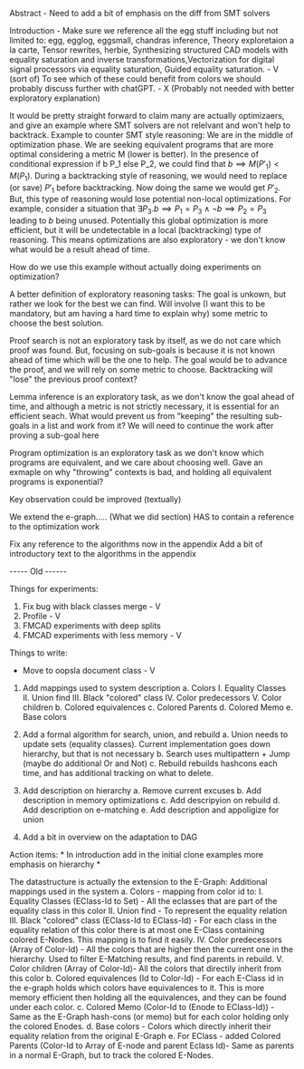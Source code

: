 Abstract - Need to add a bit of emphasis on the diff from SMT solvers

Introduction - Make sure we reference all the egg stuff including but not limited to:
egg, egglog, eggsmall, chandras inference, Theory exploretaion a la carte, Tensor rewrites, herbie, Synthesizing structured CAD models with equality saturation and inverse transformations,Vectorization for digital signal processors via equality saturation, Guided equality saturation. - V (sort of)
To see which of these could benefit from colors we should probably discuss further with chatGPT. - X (Probably not needed with better exploratory explanation)

It would be pretty straight forward to claim many are actually optimizaers, and give an example where SMT solvers are not relelvant and won't help to backtrack.
Example to counter SMT style reasoning:
We are in the middle of optimization phase. 
We are seeking equivalent programs that are more optimal considering a metric M (lower is better). 
In the presence of conditional expression if b P_1 else P_2, we could find that $b \implies M(P'_1) < M(P_1)$.
During a backtracking style of reasoning, we would need to replace (or save) $P'_1$ before backtracking.
Now doing the same we would get $P'_2$.
But, this type of reasoning would lose potential non-local optimizations.
For example, consider a situation that $\exists P_3. b \implies P_1 = P_3 \land \lnot b \implies P_2 = P_3$ leading to $b$ being unused.
Potentially this global optimization is more efficient, but it will be undetectable in a local (backtracking) type of reasoning.
This means optimizations are also exploratory - we don't know what would be a result ahead of time.

How do we use this example without actually doing experiments on optimization?

A better definition of exploratory reasoning tasks:
The goal is unkown, but rather we look for the best we can find.
Will involve (I want this to be mandatory, but am having a hard time to explain why) some metric to choose the best solution.

Proof search is not an exploratory task by itself, as we do not care which proof was found.
But, focusing on sub-goals is because it is not known ahead of time which will be the one to help. 
The goal would be to advance the proof, and we will rely on some metric to choose. 
Backtracking will "lose" the previous proof context?

Lemma inference is an exploratory task, as we don't know the goal ahead of time, and although a metric is not strictly necessary, it is essential for an efficient seach.
What would prevent us from "keeping" the resulting sub-goals in a list and work from it?
We will need to continue the work after proving a sub-goal here

Program optimization is an exploratory task as we don't know which programs are equivalent, and we care about choosing well.
Gave an exmaple on why "throwing" contexts is bad, and holding all equivalent programs is exponential?

Key observation could be improved (textually)

We extend the e-graph..... (What we did section) HAS to contain a reference to the optimization work

Fix any reference to the algorithms now in the appendix
Add a bit of introductory text to the algorithms in the appendix


-----  Old  ------

Things for experiments:
1. Fix bug with black classes merge - V
2. Profile - V
3. FMCAD experiments with deep splits
4. FMCAD experiments with less memory - V

Things to write:
* Move to oopsla document class - V
1. Add mappings used to system description
    a. Colors
        I. Equality Classes
        II. Union find
        III. Black "colored" class
        IV. Color predecessors
        V. Color children
    b. Colored equivalences
    c. Colored Parents
    d. Colored Memo
    e. Base colors
    
2. Add a formal algorithm for search, union, and rebuild
    a. Union needs to update sets (equality classes). Current implementation goes down hierarchy, but that is not necessary
    b. Search uses multipattern + Jump (maybe do additional Or and Not)
    c. Rebuild rebuilds hashcons each time, and has additional tracking on what to delete.
3. Add description on hierarchy
   a. Remove current excuses
   b. Add description in memory optimizations
   c. Add descripyion on rebuild
   d. Add description on e-matching
   e. Add description and appoligize for union
4. Add a bit in overview on the adaptation to DAG

Action items:
    * In introduction add in the initial clone examples more emphasis on hierarchy
    * 


The datastructure is actually the extension to the E-Graph:
Additional mappings used in the system
    a. Colors - mapping from color id to:
        I. Equality Classes (EClass-Id to Set<EClass-Id>) - All the eclasses that are part of the equality class in this color
        II. Union find - To represent the equality relation
        III. Black "colored" class (EClass-Id to EClass-Id) - For each class in the equality relation of this color there is at most one E-Class containing colored E-Nodes. This mapping is to find it easily.
        IV. Color predecessors (Array of Color-Id) - All the colors that are higher then the current one in the hierarchy. Used to filter E-Matching results, and find parents in rebuild.
        V. Color children (Array of Color-Id)- All the colors that directily inherit from this color
    b. Colored equivalences (Id to Color-Id) - For each E-Class id in the e-graph holds which colors have equivalences to it. This is more memory efficient then holding all the equivalences, and they can be found under each color.
    c. Colored Memo (Color-Id to (Enode to EClass-Id))  - Same as the E-Graph hash-cons (or memo) but for each color holding only the colored Enodes.
    d. Base colors - Colors which directly inherit their equality relation from the original E-Graph
    e. For EClass -  added Colored Parents (Color-Id to Array of E-node and parent Eclass Id)- Same as parents in a normal E-Graph, but to track the colored E-Nodes.